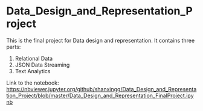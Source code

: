 # Data_Design_and_Representation_Project
This is the final project for Data design and representation. It contains three parts: 
1. Relational Data 
2. JSON Data Streaming 
3. Text Analytics 

Link to the notebook: 
https://nbviewer.jupyter.org/github/shanxingg/Data_Design_and_Representation_Project/blob/master/Data_Design_and_Representation_FinalProject.ipynb
